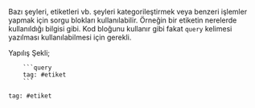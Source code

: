 Bazı şeyleri, etiketleri vb. şeyleri kategorileştirmek veya benzeri işlemler yapmak için sorgu blokları kullanılabilir. Örneğin bir etiketin nerelerde kullanıldığı bilgisi gibi. Kod bloğunu kullanır gibi fakat `query` kelimesi yazılması kullanılabilmesi için gerekli.

Yapılış Şekli;

```
	```query
	tag: #etiket 
	```
```



```query
tag: #etiket 
```
